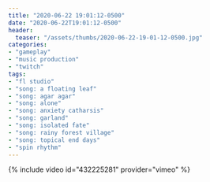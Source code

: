 ```yaml
---
title: "2020-06-22 19:01:12-0500"
date: "2020-06-22T19:01:12-0500"
header:
  teaser: "/assets/thumbs/2020-06-22-19-01-12-0500.jpg"
categories:
- "gameplay"
- "music production"
- "twitch"
tags:
- "fl studio"
- "song: a floating leaf"
- "song: agar agar"
- "song: alone"
- "song: anxiety catharsis"
- "song: garland"
- "song: isolated fate"
- "song: rainy forest village"
- "song: topical end days"
- "spin rhythm"
---
```

{% include video id="432225281" provider="vimeo" %}
